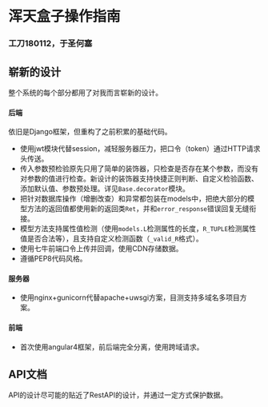 # 浑天盒子操作指南

### 工刀180112，于圣何塞

## 崭新的设计
整个系统的每个部分都用了对我而言崭新的设计。
#### 后端
依旧是Django框架，但重构了之前积累的基础代码。

- 使用jwt模块代替session，减轻服务器压力，把口令（token）通过HTTP请求头传送。
- 传入参数预检验原先只用了简单的装饰器，只检查是否存在某个参数，而没有对参数的值进行检查。新设计的装饰器支持快捷正则判断、自定义检验函数、添加默认值、参数预处理。详见`Base.decorator`模块。
- 把针对数据库操作（增删改查）和异常都包装在models中，把绝大部分的模型方法的返回值都使用新的返回类`Ret`，并和`error_response`错误回复无缝衔接。
- 模型方法支持属性值检测（使用`models.L`检测属性的长度，`R_TUPLE`检测属性值是否合法等），且支持自定义检测函数（`_valid_R`格式）。
- 使用七牛前端口令上传并回调，使用CDN存储数据。
- 遵循PEP8代码风格。

#### 服务器
- 使用nginx+gunicorn代替apache+uwsgi方案，目测支持多域名多项目方案。

#### 前端
- 首次使用angular4框架，前后端完全分离，使用跨域请求。


## API文档
API的设计尽可能的贴近了RestAPI的设计，并通过一定方式保护数据。
